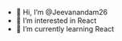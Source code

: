- 👋 Hi, I’m @Jeevanandam26
- 👀 I’m interested in React
- 🌱 I’m currently learning React
  
<!---
Jeevanandam26/Jeevanandam26 is a ✨ special ✨ repository because its `README.md` (this file) appears on your GitHub profile.
You can click the Preview link to take a look at your changes.
--->
